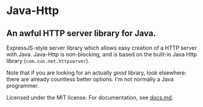 # Java-Http

## An awful HTTP server library for Java.

ExpressJS-style server library which allows easy creation of a HTTP server with Java. Java-Http is non-blocking, and is based on the built-in Java Http library (`com.sun.net.httpserver`).

Note that if you are looking for an actually *good* library, look elsewhere: there are already countless better options. I'm not normally a Java programmer.

Licensed under the MIT license. For documentation, see [docs.md](docs.md).
